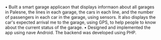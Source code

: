 • Built a smart garage applicaon that displays informaon about
all garages in Palesne, the lines
in each garage, the cars in each line, and the number of
passengers in each car in the garage,
using sensors. It also displays the car's expected arrival me to
the garage, using GPS, to help
people to know about the current status of the garage.
• Designed and implemented the app using nave Android. The
backend was developed using PHP.
